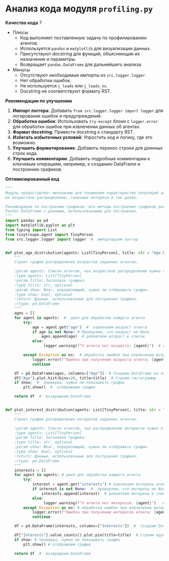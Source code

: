 # Анализ кода модуля `profiling.py`

**Качество кода**
7
- Плюсы
    - Код выполняет поставленную задачу по профилированию агентов.
    - Используется `pandas` и `matplotlib` для визуализации данных.
    - Присутствуют docstring для функций, объясняющие их назначение и параметры.
    - Возвращает `pandas.DataFrame` для дальнейшего анализа.
- Минусы
    - Отсутствуют необходимые импорты из `src.logger.logger`.
    - Нет обработки ошибок.
    - Не используется `j_loads` или `j_loads_ns`.
    - Docstring не соответствуют формату RST.

**Рекомендации по улучшению**

1.  **Импорт логгера**: Добавить `from src.logger.logger import logger` для логирования ошибок и предупреждений.
2.  **Обработка ошибок**: Использовать `try-except` блоки с `logger.error` для обработки ошибок при извлечении данных об агентах.
3.  **Формат docstring**: Привести docstring к стандарту RST.
4.  **Избегать избыточных условий**: Упростить код и логику, где это возможно.
5.  **Улучшить форматирование**: Добавить перенос строки для длинных строк кода.
6.  **Улучшить комментарии**: Добавить подробные комментарии к ключевым операциям, например, к созданию DataFrame и построению графиков.

**Оптимизированный код**

```python
"""
Модуль предоставляет механизмы для понимания характеристик популяций агентов, таких как
их возрастное распределение, типичные интересы и так далее.

Рекомендации по построению графиков: все методы построения графиков должны также возвращать
Pandas DataFrame с данными, использованными для построения.
"""
import pandas as pd
import matplotlib.pyplot as plt
from typing import List
from tinytroupe.agent import TinyPerson
from src.logger.logger import logger  #  импортируем логгер


def plot_age_distribution(agents: List[TinyPerson], title: str = "Age Distribution", show: bool = True) -> pd.DataFrame:
    """
    Строит график распределения возрастов заданных агентов.

    :param agents: Список агентов, чье возрастное распределение нужно отобразить.
    :type agents: List[TinyPerson]
    :param title: Заголовок графика.
    :type title: str, optional
    :param show: Флаг, определяющий, нужно ли отображать график.
    :type show: bool, optional
    :return: Данные, использованные для построения графика.
    :rtype: pd.DataFrame
    """
    ages = []
    for agent in agents:  #  цикл для обработки каждого агента
        try:
            age = agent.get("age")  #  извлекаем возраст агента
            if age is not None: # Проверяем, что возраст не None
                ages.append(age)  # добавляем возраст в список
            else:
                 logger.warning(f"У агента нет возраста: {agent}")  # логирование предупреждения, если возраста нет

        except Exception as ex:  # обработка ошибок при извлечении возраста
            logger.error(f"Ошибка при получении возраста агента: {agent}", exc_info=ex)  # Логируем ошибку
            continue

    df = pd.DataFrame(ages, columns=["Age"])  # Создаем DataFrame из полученных возрастов
    df["Age"].plot.hist(bins=20, title=title)  # Строим гистограмму
    if show:  #  проверка, нужно ли показывать график
        plt.show()  #  отображаем график

    return df  #  возвращаем DataFrame


def plot_interest_distribution(agents: List[TinyPerson], title: str = "Interest Distribution", show: bool = True) -> pd.DataFrame:
    """
    Строит график распределения интересов заданных агентов.

    :param agents: Список агентов, чье распределение интересов нужно отобразить.
    :type agents: List[TinyPerson]
    :param title: Заголовок графика.
    :type title: str, optional
    :param show: Флаг, определяющий, нужно ли отображать график.
    :type show: bool, optional
    :return: Данные, использованные для построения графика.
    :rtype: pd.DataFrame
    """
    interests = []
    for agent in agents: # цикл для обработки каждого агента
        try:
            interest = agent.get("interests") # извлекаем интересы агента
            if interest is not None:  #  проверяем, что интересы не None
                interests.append(interest)  # добавляем интересы в список
            else:
                 logger.warning(f"У агента нет интересов: {agent}")   # логируем предупреждение, если интересов нет
        except Exception as ex: # обработка ошибок при извлечении интересов
            logger.error(f"Ошибка при получении интересов агента: {agent}", exc_info=ex) # Логируем ошибку
            continue

    df = pd.DataFrame(interests, columns=["Interests"])  #  создаем DataFrame из списка интересов

    df["Interests"].value_counts().plot.pie(title=title)  # строим круговую диаграмму
    if show: # проверка, нужно ли показывать график
        plt.show() # отображаем график

    return df  #  возвращаем DataFrame
```